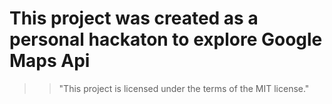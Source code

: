 # This project was created as a personal hackaton to explore Google Maps Api

>>"This project is licensed under the terms of the MIT license."